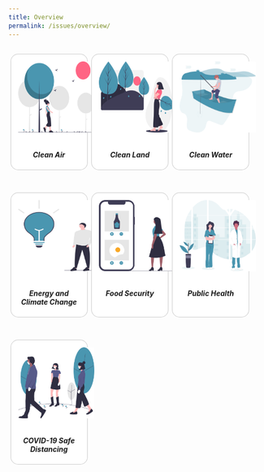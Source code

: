 ```yaml
---
title: Overview
permalink: /issues/overview/
---
```


<style>

/*--------------------------------------------------------------
DAVID: START OF ISSUES PAGE CARDS FLEXBOX LAYOUT AND STYLES
--------------------------------------------------------------*/

img {
	display: block;
	border: 0;
	width: 100%;
    height: 140px;
    padding: 1em;
    border-radius: 15px 15px 0px 0px;
}

.card {
    flex: 1 0 500px;
    box-sizing: border-box;
    margin: 1rem .25em;
	background: white;
    margin-bottom: 2em;
    border: 0.13em solid rgba(0,0,0,.2);
    border-radius: 15px;
    /* box-shadow: 2px 2px 6px 0px  rgba(0,0,0,0.3); */
}

.card a {
  color: inherit;
  text-decoration: none; /* no underline */
}

.card-content h6 {
	padding: 1em;
	margin-top: 0.5em;
	margin-bottom: .5em;
    font-weight: bold;
    color: inherit;
    text-decoration: none;
}

.card:hover {
    transition: all 0.2s ease-out;
    box-shadow: 0px 4px 8px rgba(38, 38, 38, 0.2);
    top: -4px;
    border: 2px solid #cccccc;
    background-color: white;
  }

.card a:hover {
  color: black;
  text-decoration: none; /* no underline */
}

/* Flexbox stuff */

.cards {
    display: flex;
    flex-wrap: wrap;
    margin: 0 auto;
    /* padding: 0 1em; */
    text-align: center;
 }

@media screen and (min-width: 40em) {
    .card {
       max-width: calc(50% -  1em);
    }
}

@media screen and (min-width: 60em) {
    .card {
        max-width: calc(33% - 1em);
    }
}

@media screen and (min-width: 52em) {
    .img {
        max-width: 52em;
    }
}

@media screen and (max-width : 480px) {
	.card { 
        max-width: 100%; }
}

/*--------------------------------------------------------------
DAVID: END OF ISSUES PAGE CARDS FLEXBOX LAYOUT AND STYLES
--------------------------------------------------------------*/
</style>



<main class="main-area">

<section class="cards">
    <div class="card">
        <a href="/issues/clean-air">
                <img src="/images/clean-air.svg">
            <div class="card-content">
                <h6>Clean Air</h6>
            </div><!-- .card-content -->
        </a>
    </div><!-- .card -->
    <div class="card">
        <a href="/issues/clean-land">
                <img src="/images/clean-land.svg">
            <div class="card-content">
                <h6>Clean Land</h6>
            </div><!-- .card-content -->
        </a>
    </div><!-- .card -->
    <div class="card">
        <a href="/issues/clean-water">
                <img src="/images/clean-water.svg">
            <div class="card-content">
                <h6>Clean Water</h6>
            </div><!-- .card-content -->
        </a>
    </div><!-- .card -->
    <div class="card">
        <a href="/issues/energy-and-climate-change">
                <img src="/images/energy.svg">
            <div class="card-content">
                <h6>Energy and Climate Change</h6>
            </div><!-- .card-content -->
        </a>
    </div><!-- .card -->
    <div class="card">
        <a href="/issues/food-security">
                <img src="/images/food-security.svg">
            <div class="card-content">
                <h6>Food Security</h6>
            </div><!-- .card-content -->
        </a>
    </div><!-- .card -->
    <div class="card">
        <a href="/issues/public-health">
                <img src="/images/public-health.svg">
            <div class="card-content">
                <h6>Public Health</h6>
            </div><!-- .card-content -->
        </a>
    </div><!-- .card -->
    <div class="card">
    <a href="/issues/covid-19">
            <img src="/images/safe-distancing.svg">
        <div class="card-content">
            <h6>COVID-19 Safe Distancing</h6>
        </div><!-- .card-content -->
    </a>
</div><!-- .card -->

</section><!-- .cards -->



</main>
